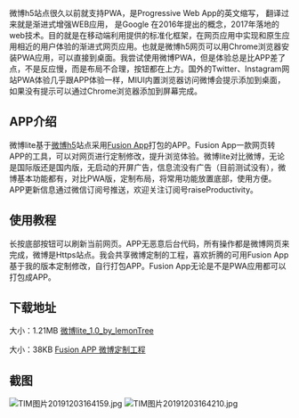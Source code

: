 微博h5站点很久以前就支持PWA，是Progressive Web App的英文缩写， 翻译过来就是渐进式增强WEB应用， 是Google 在2016年提出的概念，2017年落地的web技术。目的就是在移动端利用提供的标准化框架，在网页应用中实现和原生应用相近的用户体验的渐进式网页应用。也就是微博h5网页可以用Chrome浏览器安装PWA应用，可以直接到桌面。我尝试使用微博PWA，但是体验总是比APP差了点，不是反应慢，而是布局不合理，按钮都在上方。国外的Twitter、Instagram网站PWA体验几乎跟APP体验一样，MIUI内置浏览器访问微博会提示添加到桌面，如果没有提示可以通过Chrome浏览器添加到屏幕完成。

## APP介绍
微博lite基于[微博h5][1]站点采用[Fusion App][2]打包的APP。Fusion App一款网页转APP的工具，可以对网页进行定制修改，提升浏览体验。微博lite对比微博，无论是国际版还是国内版，无启动的开屏广告，信息流没有广告（目前测试没有），微博基本功能都有，对比PWA版，定制布局，将常用功能放置底部，使用方便。APP更新信息通过微信订阅号推送，欢迎关注订阅号raiseProductivity。

## 使用教程
长按底部按钮可以刷新当前网页。APP无恶意后台代码，所有操作都是微博网页来完成，微博是Https站点。我会共享微博定制的工程，喜欢折腾的可用Fusion App基于我的版本定制修改，自行打包APP。Fusion App无论是不是PWA应用都可以打包成APP。

## 下载地址
大小：1.21MB
[微博lite_1.0_by_lemonTree][3]

大小：38KB
[Fusion APP 微博定制工程][4]

## 截图

![TIM图片20191203164159.jpg][5]
![TIM图片20191203164210.jpg][6]


  [1]: https://m.weibo.cn/
  [2]: https://www.coolapk.com/apk/cn.coldsong.fusionapp
  [3]: https://tc5.us/file/4188770-411046527
  [4]: https://tc5.us/file/4188770-411046656
  [5]: https://ishare20.net/usr/uploads/2019/12/1663371381.jpg
  [6]: https://ishare20.net/usr/uploads/2019/12/3248877523.jpg